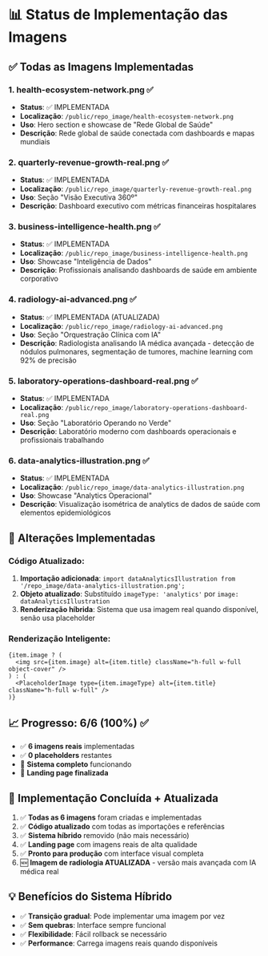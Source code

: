 # 📊 Status de Implementação das Imagens

## ✅ Todas as Imagens Implementadas

### 1. **health-ecosystem-network.png** ✅
- **Status**: ✅ IMPLEMENTADA
- **Localização**: `/public/repo_image/health-ecosystem-network.png`
- **Uso**: Hero section e showcase de "Rede Global de Saúde"
- **Descrição**: Rede global de saúde conectada com dashboards e mapas mundiais

### 2. **quarterly-revenue-growth-real.png** ✅
- **Status**: ✅ IMPLEMENTADA
- **Localização**: `/public/repo_image/quarterly-revenue-growth-real.png`
- **Uso**: Seção "Visão Executiva 360º"
- **Descrição**: Dashboard executivo com métricas financeiras hospitalares

### 3. **business-intelligence-health.png** ✅
- **Status**: ✅ IMPLEMENTADA
- **Localização**: `/public/repo_image/business-intelligence-health.png`
- **Uso**: Showcase "Inteligência de Dados"
- **Descrição**: Profissionais analisando dashboards de saúde em ambiente corporativo

### 4. **radiology-ai-advanced.png** ✅
- **Status**: ✅ IMPLEMENTADA (ATUALIZADA)
- **Localização**: `/public/repo_image/radiology-ai-advanced.png`
- **Uso**: Seção "Orquestração Clínica com IA"
- **Descrição**: Radiologista analisando IA médica avançada - detecção de nódulos pulmonares, segmentação de tumores, machine learning com 92% de precisão

### 5. **laboratory-operations-dashboard-real.png** ✅
- **Status**: ✅ IMPLEMENTADA
- **Localização**: `/public/repo_image/laboratory-operations-dashboard-real.png`
- **Uso**: Seção "Laboratório Operando no Verde"
- **Descrição**: Laboratório moderno com dashboards operacionais e profissionais trabalhando

### 6. **data-analytics-illustration.png** ✅
- **Status**: ✅ IMPLEMENTADA
- **Localização**: `/public/repo_image/data-analytics-illustration.png`
- **Uso**: Showcase "Analytics Operacional"
- **Descrição**: Visualização isométrica de analytics de dados de saúde com elementos epidemiológicos

## 🔧 Alterações Implementadas

### Código Atualizado:
1. **Importação adicionada**: `import dataAnalyticsIllustration from '/repo_image/data-analytics-illustration.png';`
2. **Objeto atualizado**: Substituído `imageType: 'analytics'` por `image: dataAnalyticsIllustration`
3. **Renderização híbrida**: Sistema que usa imagem real quando disponível, senão usa placeholder

### Renderização Inteligente:
```tsx
{item.image ? (
  <img src={item.image} alt={item.title} className="h-full w-full object-cover" />
) : (
  <PlaceholderImage type={item.imageType} alt={item.title} className="h-full w-full" />
)}
```

## 📈 Progresso: 6/6 (100%) ✅

- ✅ **6 imagens reais** implementadas
- ✅ **0 placeholders** restantes
- 🎯 **Sistema completo** funcionando
- 🚀 **Landing page finalizada**

## 🎉 Implementação Concluída + Atualizada

1. ✅ **Todas as 6 imagens** foram criadas e implementadas
2. ✅ **Código atualizado** com todas as importações e referências
3. ✅ **Sistema híbrido** removido (não mais necessário)
4. ✅ **Landing page** com imagens reais de alta qualidade
5. ✅ **Pronto para produção** com interface visual completa
6. 🆕 **Imagem de radiologia ATUALIZADA** - versão mais avançada com IA médica real

## 💡 Benefícios do Sistema Híbrido

- ✅ **Transição gradual**: Pode implementar uma imagem por vez
- ✅ **Sem quebras**: Interface sempre funcional
- ✅ **Flexibilidade**: Fácil rollback se necessário
- ✅ **Performance**: Carrega imagens reais quando disponíveis
